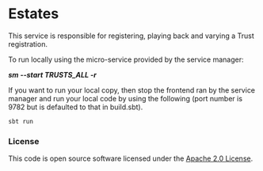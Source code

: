 # Estates

This service is responsible for registering, playing back and varying a Trust registration.

To run locally using the micro-service provided by the service manager:

***sm --start TRUSTS_ALL -r***

If you want to run your local copy, then stop the frontend ran by the service manager and run your local code by using the following (port number is 9782 but is defaulted to that in build.sbt).

`sbt run`

### License

This code is open source software licensed under the [Apache 2.0 License]("http://www.apache.org/licenses/LICENSE-2.0.html").
